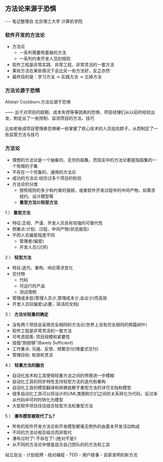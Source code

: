 方法论来源于恐惧
---

--- 笔记整理自 北京理工大学 计算机学院

### 软件开发的方法论

- 方法论
    * 一系列需要照着做的方法 
    * 一系列约束开发人员的规则
- 软件工程是非常实践、非常工程、非常灵活的一套方法
- 某些方法在某些情况下会比另一些方法好，反之亦然
- 最终目的是：学习方法 -> 实践方法 -> 忘掉方法

### 方法论源于恐惧

Alistair Cockburn:方法论源于恐惧

—— 出于对项目的超期、成本失控等等因素的恐惧，项目经理们从以前的经验出发，制定出了一些控制、监测项目的方法、技巧

比如老板或项目管理者恐惧被一些掌握了核心技术的人员掐住脖子，从而制定了一些监管方法与技巧

### 方法论

- 理想的方法论是一个抽象的、无穷的超集，而现实中的方法论都是指超集的一个有限的子集
- 不存在一个完备的、通用的方法论
- 成功的方法论:经历过多个项目的检验
- 方法论的分类
    * 按照规则的多少和约束的强弱，或者软件开发过程中的中间产物，如需求规约、设计模型等 
    * **重型方法**和**轻型方法**

1 ） **重型方法**

- 特征:正规、严谨、开发人员具有较强的可替代性
- 侧重点:计划、过程、中间产物(状态报告)
- 不同人员偏爱程度不同
    * 管理者(偏爱)
    * 开发人员(讨厌)

2 ） **轻型方法**

- 特征:迭代、重构、响应需求变化
- 交付物
    * 代码
    * 可运行的产品
    * 测试用例
- 管理成本低(管理人员少,管理成本少,会议少)而高效
- 开发人员较偏爱(必要，简洁的文档)

3 ） **方法论轻重的确定**

- 没有两个项目会采用完全相同的方法论(世界上没有完全相同的两篇树叶)
- 软件工程是非常灵活的一套方法
- 可考虑因素: 项目规模和紧要性
- 提倡“刚刚够”(Barely Sufficient) 
- 工作重点: 沟通、反馈、频繁交付(增量式交付)
- 管理目标: 有效和灵活

4 ） **轻重方法的融合**

- 自动化技术和工具使得轻重方法之间的界限进一步模糊
- 自动化工具的同步特性支持轻型方法的迭代和重构
- 自动化工具的模型翻译和转换依赖于重型方法的详尽文档和模型
- 很多自动化工具可以将设计的UML类图和它们之间的关系转化为代码，反过来从代码中可时时转化为模型
- 大型软件项目往往结合轻型方法和重型方法

5 ） **瀑布模型被取代了么?**

- 所有的软件开发方法论和开发模型都毫无例外的由基本开发活动构成
- 不同的方法论相互结合而非取代
- 瀑布过时了! 不存在了! (绝对不是!)
- 从不同的方法论中借鉴适合自己团队的的方法和工具

站立会议 - 计划纸牌 - 结对编程 - TDD - 用户故事 - 自家发明的新方法
